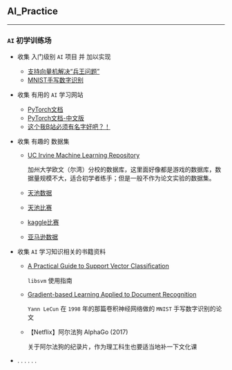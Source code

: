 ## AI_Practice

---

### `AI` 初学训练场

* 收集 入门级别 `AI` 项目 并 加以实现

    * <a href="https://github.com/Suqier/AI_Practice/tree/master/KRtoK" target="_blank">支持向量机解决“兵王问题”</a> 
    * <a href="https://github.com/Suqier/AI_Practice/tree/master/MNIST" target="_blank">MNIST手写数字识别</a> 

* 收集 有用的 `AI` 学习网站
    * <a href="https://pytorch.org/docs/stable/index.html" target="_blank">PyTorch文档</a>
    * <a href="https://pytorch.apachecn.org/docs/1.4/" target="_blank">PyTorch文档-中文版</a>
    * <a href="https://www.bilibili.com/" target="_blank">这个我B站必须有名字好吧？！</a>  

* 收集 有趣的 数据集
    * <a href="https://archive.ics.uci.edu/ml/index.php" target="_blank">UC Irvine Machine Learning Repository</a>
        
        加州大学欧文（尔湾）分校的数据库，这里面好像都是游戏的数据库，数据量规模不大，适合初学者练手；但是一般不作为论文实验的数据集。
    * <a href="https://tianchi.aliyun.com/datalab/index.htm" target="_blank">天池数据</a>
    * <a href="https://tianchi.aliyun.com/competition/gameList.htm" target="_blank">天池比赛</a>
    * <a href="https://www.kaggle.com/competition" target="_blank">kaggle比赛</a>
    * <a href="https://aws.amazon.com/cn/public-datasets/" target="_blank">亚马逊数据</a>

* 收集 `AI` 学习知识相关的书籍资料
    * <a href="https://www.csie.ntu.edu.tw/~cjlin/papers/guide/guide.pdf" target="_blank">A Practical Guide to Support Vector Classiﬁcation</a>
        
        `libsvm` 使用指南

    * <a href="https://github.com/Suqier/AI_Practice/blob/master/_PDF/Gradient-based%20Learning%20Applied%20to%20Document%20Recognition.pdf" target="_blank">Gradient-based Learning Applied to Document Recognition</a>

        `Yann LeCun` 在 `1998` 年的那篇卷积神经网络做的 `MNIST` 手写数字识别的论文

    * <a href="https://www.bilibili.com/video/BV1Ct411u71n" target="_blank"></a>

        【Netflix】阿尔法狗 AlphaGo (2017) 
        
        关于阿尔法狗的纪录片，作为理工科生也要适当地补一下文化课

* . . . . . .


